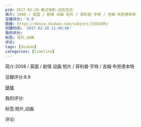 ```yaml
---
pid: 2017-02-20-看过电影-远在天边
简介: 2008 / 英国 / 剧情 动画 短片 / 菲利普·亨特 / 吉姆·布劳德本特
豆瓣评分: '8.9'
链接: https://movie.douban.com/subject/3358309/
创建时间: '2017-02-20 21:40:06'
我的评分:
标签: 短片,动画
评论:
tags: [douban]
categories: [timeline]
---
```

简介:2008 / 英国 / 剧情 动画 短片 / 菲利普·亨特 / 吉姆·布劳德本特

豆瓣评分:8.9

[链接](https://movie.douban.com/subject/3358309/)

我的评分:

标签:短片,动画

评论:

